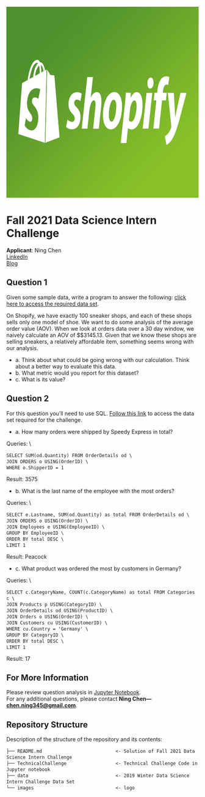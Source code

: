 <p>
<img src="images/Shopify.jpg" width="900" height="500">
</p>

# Fall 2021 Data Science Intern Challenge 

**Applicant**: Ning Chen \
[LinkedIn](https://www.linkedin.com/in/ningchen345/) \
[Blog](https://kinder-chen.medium.com)


## Question 1
Given some sample data, write a program to answer the following: [click here to access the required data set](https://docs.google.com/spreadsheets/d/16i38oonuX1y1g7C_UAmiK9GkY7cS-64DfiDMNiR41LM/edit#gid=0).

On Shopify, we have exactly 100 sneaker shops, and each of these shops sells only one model of shoe. We want to do some analysis of the average order value (AOV). When we look at orders data over a 30 day window, we naively calculate an AOV of $\$3145.13. Given that we know these shops are selling sneakers, a relatively affordable item, something seems wrong with our analysis. 

- a. Think about what could be going wrong with our calculation. Think about a better way to evaluate this data. 
- b. What metric would you report for this dataset?
- c. What is its value?


## Question 2
For this question you’ll need to use SQL. [Follow this link](https://www.w3schools.com/SQL/TRYSQL.ASP?FILENAME=TRYSQL_SELECT_ALL) to access the data set required for the challenge. 

- a. How many orders were shipped by Speedy Express in total?

Queries: \
```
SELECT SUM(od.Quantity) FROM OrderDetails od \
JOIN ORDERS o USING(OrderID) \
WHERE o.ShipperID = 1 
```
Result: 3575

- b. What is the last name of the employee with the most orders?

Queries: \
```
SELECT e.Lastname, SUM(od.Quantity) as total FROM OrderDetails od \
JOIN ORDERS o USING(OrderID) \
JOIN Employees e USING(EmployeeID) \
GROUP BY EmployeeID \
ORDER BY total DESC \
LIMIT 1
```
Result: Peacock

- c. What product was ordered the most by customers in Germany?

Queries: \
```
SELECT c.CategoryName, COUNT(c.CategoryName) as total FROM Categories c \
JOIN Products p USING(CategoryID) \
JOIN OrderDetails od USING(ProductID) \
JOIN Orders o USING(OrderID) \
JOIN Customers cu USING(CustomerID) \
WHERE cu.Country = 'Germany' \
GROUP BY CategoryID \
ORDER BY total DESC \
LIMIT 1
```
Result: 17

## For More Information

Please review question analysis in [Jupyter Notebook](https://github.com/ghcn345/Shopify-Technical-Challenge/blob/master/TechnicalChallenge.ipynb). \
For any additional questions, please contact **Ning Chen—chen.ning345@gmail.com**.

## Repository Structure

Description of the structure of the repository and its contents:
```
├── README.md                           <- Solution of Fall 2021 Data Science Intern Challenge
├── TechnicalChallenge                  <- Technical Challenge Code in Jupyter notebook
├── data                                <- 2019 Winter Data Science Intern Challenge Data Set
└── images                              <- logo
```